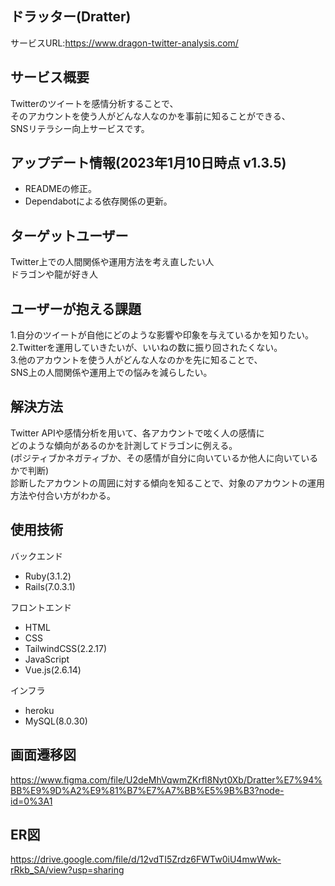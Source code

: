 ## ドラッター(Dratter)
サービスURL:https://www.dragon-twitter-analysis.com/

## サービス概要
Twitterのツイートを感情分析することで、<br>
そのアカウントを使う人がどんな人なのかを事前に知ることができる、<br>
SNSリテラシー向上サービスです。<br>

## アップデート情報(2023年1月10日時点 v1.3.5)
 - READMEの修正。
 - Dependabotによる依存関係の更新。

## ターゲットユーザー
Twitter上での人間関係や運用方法を考え直したい人<br>
ドラゴンや龍が好き人<br>

## ユーザーが抱える課題
1.自分のツイートが自他にどのような影響や印象を与えているかを知りたい。<br>
2.Twitterを運用していきたいが、いいねの数に振り回されたくない。<br>
3.他のアカウントを使う人がどんな人なのかを先に知ることで、<br>
  SNS上の人間関係や運用上での悩みを減らしたい。<br>

## 解決方法
Twitter APIや感情分析を用いて、各アカウントで呟く人の感情に<br>
どのような傾向があるのかを計測してドラゴンに例える。<br>
(ポジティブかネガティブか、その感情が自分に向いているか他人に向いているかで判断)<br>
診断したアカウントの周囲に対する傾向を知ることで、対象のアカウントの運用方法や付合い方がわかる。<br>

## 使用技術
バックエンド
 - Ruby(3.1.2)
 - Rails(7.0.3.1)

フロントエンド
 - HTML
 - CSS
 - TailwindCSS(2.2.17)
 - JavaScript
 - Vue.js(2.6.14)

インフラ
 - heroku
 - MySQL(8.0.30)

## 画面遷移図
https://www.figma.com/file/U2deMhVqwmZKrfl8Nyt0Xb/Dratter%E7%94%BB%E9%9D%A2%E9%81%B7%E7%A7%BB%E5%9B%B3?node-id=0%3A1

## ER図
https://drive.google.com/file/d/12vdTI5Zrdz6FWTw0iU4mwWwk-rRkb_SA/view?usp=sharing
